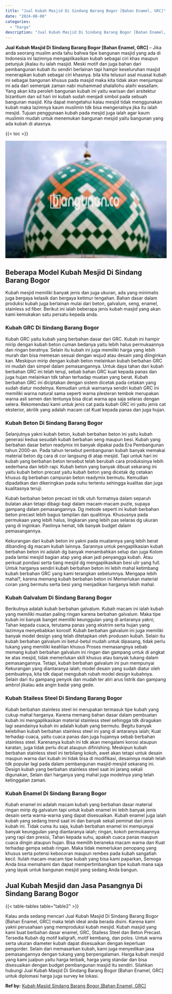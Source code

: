 ```yaml
---
title: "Jual Kubah Masjid Di Sindang Barang Bogor [Bahan Enamel, GRC]"
date: "2024-08-08"
categories: 
  - "harga"
description: "Jual Kubah Masjid Di Sindang Barang Bogor [Bahan Enamel, GRC]. Kalau anda sedang mencari Jual Kubah Masjid Di Sindang Barang Bogor [Bahan Enamel, GRC] maka..."
---
```


**Jual Kubah Masjid Di Sindang Barang Bogor \[Bahan Enamel, GRC\]** – Jika anda seorang muslim anda tahu bahwa tipe bangunan masjid yang ada di Indonesia ini lazimnya mengaplikasikan kubah sebagai ciri khas maupun petunjuk jikalau itu ialah masjid. Meski motif dan juga bahan dari pembangunan kubah itu sendiri berlainan tapi hampir keseluruhan masjid menerapkan kubah sebagai ciri khasnya. bila kita telusuri asal muasal kubah ini sebagai bangunan khusus pada masjid maka kita tidak akan menjumpai ini ada dari semenjak zaman nabi muhammad shalallohu alaihi wasallam. Yang akan kita peroleh bangunan kubah ini yaitu warisan dari arsitektur bizantium dan sd hari ini kubah sudah menjadi simbol pada sebuah bangunan masjid. Kita dapat mengetahui kalau mesjid tidak menggunakan kubah maka lazimnya kaum muslimin tdk bisa mengenalnya jika itu ialah mesjid. Tujuan penggunaan kubah pada mesjid juga ialah agar kaum muslimin mudah untuk menemukan bangunan mesjid yaitu bangunan yang ada kubah di atasnya.

{{< toc >}}

![Jual Kubah Masjid Di Sindang Barang Bogor [Bahan Enamel, GRC]](/images/jual-kubah-masjid-07.png)

## Beberapa Model Kubah Mesjid Di Sindang Barang Bogor

Kubah mesjid memiliki banyak jenis dan juga ukuran, ada yang minimalis juga bergaya kelasik dan bergaya ketimur tengahan. Bahan dasar dalam produksi kubah juga berlainan mulai dari beton, galvalum, seng, enamel, stainless sd fiber. Berikut ini ialah beberapa jenis kubah masjid yang akan kami kemukakan satu persatu kepada anda.

### Kubah GRC Di Sindang Barang Bogor

Kubah GRC yaitu kubah yang berbahan dasar dari GRC. Kubah ini hampir mirip dengan kubah beton cuman bedanya yaitu lebih halus permukaannya dan ringan beratnya. Selain itu kubah ini juga memiliki harga yang lebih murah dan bisa memesan sesuai dengan wujud atau desain yang diinginkan kan. Meskipun mirip dengan kubah beton melainkan kubah berbahan GRC ini mudah dan simpel dalam pemasangannya. Untuk daya tahan dari kubah berbahan GRC ini telah teruji, sebab bahan GRC kuat kepada panas dan juga hujan melainkan tdk tahan terhadap muatan yang berat. Kubah berbahan GRC ini diciptakan dengan sistem dicetak pada cetakan yang sudah diatur modelnya. Kemudian untuk warnanya sendiri kubah GRC ini memiliki warna natural sama seperti warna plesteran tembok merupakan warna asli semen dan tentunya bisa dicat warna apa saja selaras dengan selera. Rekomendasi kami untuk jenis cat pada kubah GRC ini yaitu jenis cat eksterior, akrilik yang adalah macam cat Kuat kepada panas dan juga hujan.

### Kubah Beton Di Sindang Barang Bogor

Selanjutnya yakni kubah beton, kubah berbahan beton ini yaitu kubah generasi kedua sesudah kubah berbahan seng maupun besi. Kubah yang berbahan dasar beton readymix ini banyak dipakai pada Era Pembangunan tahun 2000-an. Pada tahun tersebut pembangunan kubah banyak memakai material beton dg cara di cor langsung di atap mesjid. Tapi untuk hari ini kubah yang berbahan beton tersebut telah berubah cara produksinya lebih sederhana dan lebih rapi. Kubah beton yang banyak dibuat sekarang ini yaitu kubah beton precast yaitu kubah beton yang dicetak dg cetakan khusus dg berbahan campuran beton readymix bermutu. Kemudian dipadatkan dan dikeringkan pada suhu tertentu sehingga kualitas dan juga kualitasnya teruji.

Kubah berbahan beton precast ini tdk utuh formatnya dalam separuh bulatan akan tetapi dibagi-bagi dalam macam-macam puzle, supaya gampang dalam pemasangannya. Dg metode seperti ini kubah berbahan beton precast lebih bagus tampilan dan qualitinya. Khususnya pada permukaan yang lebih halus, lingkaran yang lebih pas selaras dg ukuran yang di inginkan. Pastinya hemat, tdk banyak budget dalam pemasangannya.

Kekurangan dari kubah beton ini yakni pada muatannya yang lebih berat dibanding dg macam kubah lainnya. Sarannya untuk pengaplikasian kubah berbahan beton ini adalah dg banyak menambahkan selup dan juga Kolom pada lantai mesjid bagian atap yang akan jadi penyangga kubah. Atau perkuat pondasi serta tiang mesjid dg mengaplikasikan besi ulir yang full. Untuk harganya sendiri kubah berbahan beton ini lebih mahal ketimbang kubah berbahan GRC yang kami terangkan sebelumnya. Mengapa lebih mahal?, karena memang kubah berbahan beton ini Memerlukan material coran yang bermutu serta besi yang menjadikan harganya lebih mahal.

### Kubah Galvalum Di Sindang Barang Bogor

Berikutnya adalah kubah berbahan galvalum. Kubah macam ini ialah kubah yang memiliki muatan paling ringan karena berbahan galvalum. Maka tipe kubah ini banyak banget memiliki keunggulan yang di antaranya yakni; Tahan kepada cuaca, terutama panas yang ekstrim serta hujan yang lazimnya menyebabkan korosif. Kubah berbahan galvalum ini juga memiliki banyak model design yang telah ditetapkan oleh produsen kubah. Selain itu kubah berbahan galvalum ini betul-betul mudah untuk dipasang, tidak perlu tukang yang memiliki keahlian khusus Proses memasangnya sebab memang kubah berbahan galvalum ini ringan dan gampang untuk di angkat ke atas mesjid, tidak memerlukan skill khusus atau banyak tukang dalam pemasangannya. Tetapi, kubah berbahan galvalum ini pun mempunyai Kekurangan yang diantaranya ialah; model desain yang sudah diatur oleh pembuatnya, kita tdk dapat mengubah rubah model design kubahnya. Selain dari itu gampang penyok dan mudah ter aliri arus listrik dan gampang ambrol jikalau ada angin badai yang gede.

### Kubah Stailess Steel Di Sindang Barang Bogor

Kubah berbahan stainless steel ini merupakan termasuk tipe kubah yang cukup mahal harganya. Karena memang bahan dasar dalam pembuatan kubah ini mengaplikasikan material stainless steel sehingga tdk diragukan lagi seandainya kubah ini adalah kubah yang bermutu. Begitu banyak kelebihan kubah berbahan stainless steel ini yang di antaranya ialah; Kuat terhadap cuaca, yaitu cuaca panas dan juga hujannya sebab berbahan stainless steel. Karenanya kubah ini tdk akan mengalami korosi ataupun karatan, juga tidak perlu dicat ataupun difinishing. Meskipun kubah berbahan stainless steel ini terbilang kokoh, awet akan tetapi untuk desain maupun warna dari kubah ini tidak bisa di modifikasi, desainnya malah telah tdk popular lagi pada dalam pembangunan masjid-mesjid sekarang ini. Design kubah yang berbahan stainless steel saat ini jarang sekali digunakan, Selain dari harganya yang mahal juga modelnya yang telah ketinggalan zaman.

### Kubah Enamel Di Sindang Barang Bogor

Kubah enamel ini adalah macam kubah yang berbahan dasar material ringan mirip dg galvalum tapi untuk kubah enamel ini lebih banyak jenis desain serta warna-warna yang dapat disesuaikan. Kubah enamel juga ialah kubah yang sedang trend saat ini dan banyak sekali peminat dari jenis kubah ini. Tidak cuma itu saja, kubah berbahan enamel ini mempunyai banyak keunggulan yang diantaranya ialah; ringan, kokoh permukaannya yang rapi dan presisi, Tahan kepada suhu, apakah cuaca panas maupun cuaca dingin ataupun hujan. Bisa memilih beraneka macam warna dan Kuat terhadap gempa sebab ringan. Maka tidak memerlukan penopang yang khusus serta potensi kebocoran maupun rembes pada kubah sangatlah kecil. Itulah macam-macam tipe kubah yang bisa kami paparkan, Semoga Anda bisa memahami dan dapat mempertimbangkan tipe kubah mana saja yang layak untuk bangunan mesjid yang sedang Anda bangun.

## Jual Kubah Mesjid dan Jasa Pasangnya Di Sindang Barang Bogor

{{< table-tables table="table2" >}}

Kalau anda sedang mencari Jual Kubah Masjid Di Sindang Barang Bogor \[Bahan Enamel, GRC\] maka telah ideal anda berada disini. Karena kami yakni perusahaan yang memproduksi kubah mesjid. Kubah masjid yang kami buat berbahan dasar enamel, GRC, Stailess Steel dan Beton Precast. Tersedia Kubah dg motif kaligrafi, motif kembang, dan polos. Untuk warna serta ukuran diameter kubah dapat disesuaikan dengan keperluan pengorder. Selain dari memasarkan kubah, kami juga menyedikan jasa pemasangannya dengan tukang yang berpengalaman. Harga kubah mesjid yang kami jualpun yaitu harga terbaik, harga yang standar dan bisa disesuaikan dengan budget pembangunan masjid itu sendiri. Silahkan hubungi Jual Kubah Masjid Di Sindang Barang Bogor \[Bahan Enamel, GRC\] untuk diplomasi harga juga survey ke lokasi.

**Ref by:** [Kubah Masjid Sindang Barang Bogor [Bahan Enamel, GRC]](https://id.wikipedia.org/wiki/Kubah)

